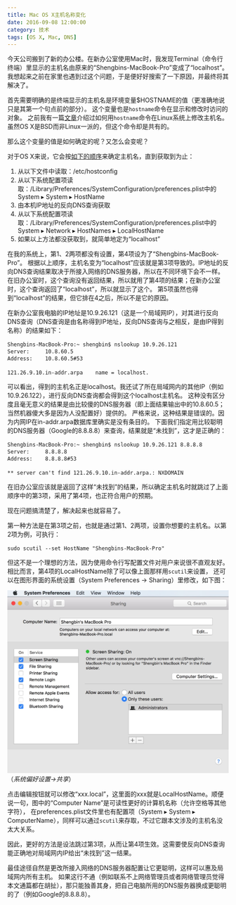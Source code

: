 ```yaml
---
title: Mac OS X主机名称变化
date: 2016-09-08 12:00:00
category: 技术
tags: [OS X, Mac, DNS]
---
```


今天公司搬到了新的办公楼。在新办公室使用Mac时，我发现Terminal（命令行终端）里显示的主机名由原来的“Shengbins-MacBook-Pro”变成了“localhost”。
我想起来之前在家里也遇到过这个问题，于是便好好搜索了一下原因，并最终将其解决了。

<!--more-->

首先需要明确的是终端显示的主机名是环境变量$HOSTNAME的值（更准确地说只是其第一个句点前的部分）。
这个变量也是`hostname`命令在显示和修改时访问的对象。
之前我有一篇[文章](/posts/change-hostname-on-ubuntu)介绍过如何用`hostname`命令在Linux系统上修改主机名。
虽然OS X是BSD而非Linux一派的，但这个命令却是共有的。

那么这个变量的值是如何确定的呢？又怎么会变呢？

对于OS X来说，它会按[如下的顺序](http://superuser.com/a/346722)来确定主机名，直到获取到为止：

1. 从以下文件中读取：/etc/hostconfig
2. 从以下系统配置项读取：/Library/Preferences/SystemConfiguration/preferences.plist中的System ▸ System ▸ HostName
3. 由本机IP地址的反向DNS查询获取
4. 从以下系统配置项读取：/Library/Preferences/SystemConfiguration/preferences.plist中的System ▸ Network ▸ HostNames ▸ LocalHostName
5. 如果以上方法都没获取到，就简单地定为“localhost”

在我的系统上，第1、2两项都没有设置，第4项设为了“Shengbins-MacBook-Pro”。
根据以上顺序，主机名变为“localhost”应该就是第3项导致的。IP地址的反向DNS查询结果取决于所接入网络的DNS服务器，所以在不同环境下会不一样。
在旧办公室时，这个查询没有返回结果，所以就用了第4项的结果；在新办公室时，这个查询返回了“localhost”，所以就显示了这个。
第5项虽然也得到“localhost”的结果，但它排在4之后，所以不是它的原因。

在新办公室我电脑的IP地址是10.9.26.121（这是一个局域网IP），对其进行反向DNS查询（DNS查询是由名称得到IP地址，反向DNS查询与之相反，是由IP得到名称）的结果如下：

	Shengbins-MacBook-Pro:~ shengbin$ nslookup 10.9.26.121
	Server:		10.8.60.5
	Address:	10.8.60.5#53

	121.26.9.10.in-addr.arpa	name = localhost.

可以看出，得到的主机名正是localhost。我还试了所在局域网内的其他IP（例如10.9.26.122），进行反向DNS查询都会得到这个localhost主机名。
这种没有区分度且毫无意义的结果是由比较傻的DNS服务器（即上面结果输出中的10.8.60.5；当然机器傻大多是因为人没配置好）提供的。
严格来说，这种结果是错误的。因为内网IP在in-addr.arpa数据库里确实是没有条目的。
下面我们指定用比较聪明的DNS服务器（Google的8.8.8.8）来查询，结果就是“未找到”，这才是正确的：

	Shengbins-MacBook-Pro:~ shengbin$ nslookup 10.9.26.121 8.8.8.8
	Server:		8.8.8.8
	Address:	8.8.8.8#53

	** server can't find 121.26.9.10.in-addr.arpa.: NXDOMAIN

在旧办公室应该就是返回了这样“未找到”的结果，所以确定主机名时就跳过了上面顺序中的第3项，采用了第4项，也正符合用户的预期。

现在问题搞清楚了，解决起来也就容易了。

第一种方法是在第3项之前，也就是通过第1、2两项，设置你想要的主机名。以第2项为例，可执行：

	sudo scutil --set HostName "Shengbins-MacBook-Pro"

但这不是一个理想的方法，因为使用命令行写配置文件对用户来说很不直观友好。相比而言，第4项的LocalHostName除了可以像上面那样用`scutil`来设置，
还可以在图形界面的系统设置（System Preferences -> Sharing）里修改，如下图：

![](/images/2016-09-04-system-preferences-sharing.png)
（_系统偏好设置->共享_）

点击编辑按钮就可以修改“xxx.local”，这里面的xxx就是LocalHostName。顺便说一句，图中的“Computer Name”是可读性更好的计算机名称（允许空格等其他字符），
在preferences.plist文件里也有配置项（System ▸ System ▸ ComputerName），同样可以通过`scutil`来存取，不过它跟本文涉及的主机名没太大关系。

因此，更好的方法是设法跳过第3项，从而让第4项生效。这需要使反向DNS查询能正确地对局域网内IP给出“未找到”这一结果。

最佳途径自然是更改所接入网络的DNS服务器配置让它更聪明，这样可以惠及局域网内所有主机。
如果这行不通（例如联系不上网络管理员或者网络管理员觉得本文通篇都在胡扯），那只能独善其身，把自己电脑所用的DNS服务器换成更聪明的了（例如Google的8.8.8.8）。
